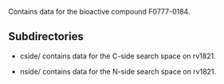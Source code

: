 Contains data for the bioactive compound F0777-0184.

## Subdirectories

- cside/ contains data for the C-side search space on rv1821.

- nside/ contains data for the N-side search space on rv1821.

